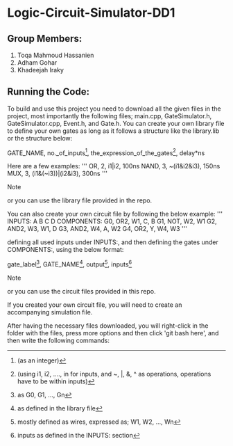 # Logic-Circuit-Simulator-DD1

## Group Members:
1. Toqa Mahmoud Hassanien
2. Adham Gohar
3. Khadeejah Iraky

## Running the Code:
To build and use this project you need to download all the given files in the project, most importantly the following files; main.cpp, GateSimulator.h, GateSimulator.cpp, Event.h, and Gate.h. 
You can create your own library file to define your own gates as long as it follows a structure like the library.lib or the structure below:

GATE_NAME, no._of_inputs[^1], the_expression_of_the_gates[^2], delay*ns
[^1]: (as an integer)
[^2]: (using i1, i2, ...., in for inputs, and ~, |, &, ^ as operations, operations have to be within inputs)

Here are a few examples:
'''
OR, 2, i1|i2, 100ns
NAND, 3, ~(i1&i2&i3), 150ns
MUX, 3, (i1&(~i3))|(i2&i3), 300ns
'''
> [!NOTE]
> or you can use the library file provided in the repo.

You can also create your own circuit file by following the below example:
'''
INPUTS:
A
B
C
D
COMPONENTS:
G0, OR2, W1, C, B
G1, NOT, W2, W1 
G2, AND2, W3, W1, D
G3, AND2, W4, A, W2
G4, OR2, Y, W4, W3
'''

defining all used inputs under INPUTS:, and then defining the gates under COMPONENTS:, using the below format:

gate_label[^3], GATE_NAME[^4], output[^5], inputs[^6]

[^3]: as G0, G1, ..., Gn
[^4]: as defined in the library file
[^5]: mostly defined as wires, expressed as; W1, W2, ..., Wn
[^6]: inputs as defined in the INPUTS: section

> [!NOTE]
> or you can use the circuit files provided in this repo.

If you created your own circuit file, you will need to create an accompanying simulation file.

After having the necessary files downloaded, you will right-click in the folder with the files, press more options and then click 'git bash here', and then write the following commands:


